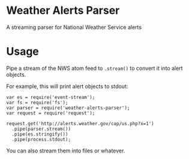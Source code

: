 Weather Alerts Parser
=====================

A streaming parser for National Weather Service alerts


Usage
=====

Pipe a stream of the NWS atom feed to `.stream()` to convert it into alert
objects.


For example, this will print alert objects to stdout:

    var es = require('event-stream');
    var fs = require('fs');
    var parser = require('weather-alerts-parser');
    var request = require('request');

    request.get('http://alerts.weather.gov/cap/us.php?x=1')
      .pipe(parser.stream())
      .pipe(es.stringify())
      .pipe(process.stdout);


You can also stream them into files or whatever.

